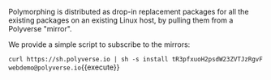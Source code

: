 Polymorphing is distributed as drop-in replacement packages for all the existing packages on an existing Linux
host, by pulling them from a Polyverse "mirror".

We provide a simple script to subscribe to the mirrors:

`curl https://sh.polyverse.io | sh -s install tR3pfxuoH2psdW23ZVTJzRgvF webdemo@polyverse.io`{{execute}}
